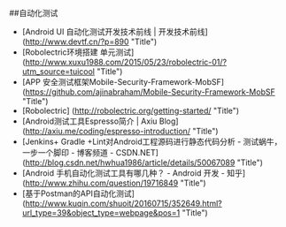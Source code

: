 
##自动化测试


* [Android UI 自动化测试开发技术前线 | 开发技术前线] (http://www.devtf.cn/?p=890  "Title")
* [Robolectric环境搭建 单元测试] (http://www.xuxu1988.com/2015/05/23/robolectric-01/?utm_source=tuicool  "Title")
* [APP 安全测试框架Mobile-Security-Framework-MobSF] (https://github.com/ajinabraham/Mobile-Security-Framework-MobSF  "Title")
* [Robolectric] (http://robolectric.org/getting-started/  "Title")
* [Android测试工具Espresso简介 | Axiu Blog] (http://axiu.me/coding/espresso-introduction/  "Title")
* [Jenkins+ Gradle +Lint对Android工程源码进行静态代码分析 - 测试蜗牛，一步一个脚印 - 博客频道 - CSDN.NET] (http://blog.csdn.net/hwhua1986/article/details/50067089  "Title")
* [Android 手机自动化测试工具有哪几种？ - Android 开发 - 知乎] (http://www.zhihu.com/question/19716849  "Title")
* [基于Postman的API自动化测试] (http://www.kuqin.com/shuoit/20160715/352649.html?url_type=39&object_type=webpage&pos=1  "Title")
